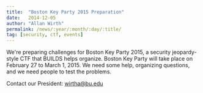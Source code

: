 ```yaml
---
title:  "Boston Key Party 2015 Preparation"
date:   2014-12-05
author: "Allan Wirth"
permalink: /news/:year/:month/:day/:title/
tag: [security, ctf, events]
---
```


We're preparing challenges for Boston Key Party 2015, a security jeopardy-style
CTF that BUILDS helps organize. Boston Key Party will take place on February 27 
to March 1, 2015. We need some help, organizing questions, and we
need people to test the problems. 

Contact our President: wirtha@bu.edu